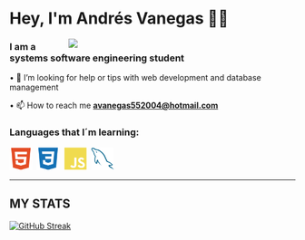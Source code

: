 
<h1 align="left">Hey, I'm Andrés Vanegas 🤙🤙</h1>
<img src="https://media.giphy.com/media/L1R1tvI9svkIWwpVYr/giphy.gif" width="400px" align="right">
<h3 align="left">I am a systems software engineering student</h3>

•  🤔 I’m looking for help or tips with web development and 
       database management
       
• 📫 How to reach me <b>avanegas552004@hotmail.com</b>

<div align="left">
<h3>Languages that I´m learning:</h3>
<div>
<img src="https://github.com/devicons/devicon/blob/master/icons/html5/html5-plain.svg" tittle="HTML5" alt="HTML" width="40" height="40"/>&nbsp;
<img src="https://github.com/devicons/devicon/blob/master/icons/css3/css3-plain.svg" tittle="CSS3" alt="CSS" width="40" height="40"/>&nbsp;
<img src="https://github.com/devicons/devicon/blob/master/icons/javascript/javascript-plain.svg" tittle="JAVA SCRIPT" alt="JS" width="40" height="40"/>&nbsp;
<img src="https://github.com/devicons/devicon/blob/master/icons/mysql/mysql-plain.svg" tittle="MYSQL" alt="SQL" width="40" height="40"/>&nbsp;
</div>
</div>

<hr>

<h2 align="left">MY STATS</h2>

[![GitHub Streak](http://github-readme-streak-stats.herokuapp.com?user=Andrew5525&theme=github-dark-blue&border_radius=19.6)](https://git.io/streak-stats)
